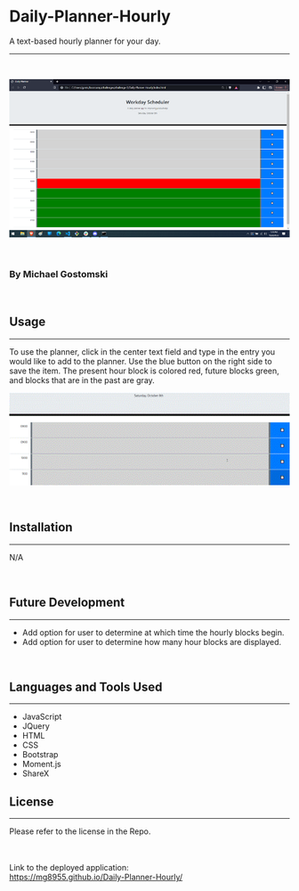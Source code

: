 # Daily-Planner-Hourly
A text-based hourly planner for your day.

---
<br>

![screenshot](./assets/images/daily%20planner%20screenshot.png)

<br>

### By Michael Gostomski
<br>

## Usage
---
To use the planner, click in the center text field and type in the entry you would like to add to the planner. Use the blue button on the right side to save the item. The present hour block is colored red, future blocks green, and blocks that are in the past are gray.

![gif](./assets/images/typetext.gif)

<br>

## Installation
---
N/A

<br>

## Future Development
---
 - Add option for user to determine at which time the hourly blocks begin.
 - Add option for user to determine how many hour blocks are displayed.

 <br>

## Languages and Tools Used
---
 - JavaScript
 - JQuery
 - HTML
 - CSS
 - Bootstrap
 - Moment.js
 - ShareX

## License
---

Please refer to the license in the Repo.

<br><br>
Link to the deployed application: <br>
https://mg8955.github.io/Daily-Planner-Hourly/
